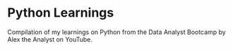 # Python Learnings

Compilation of my learnings on Python from the Data Analyst Bootcamp by Alex the Analyst on YouTube.